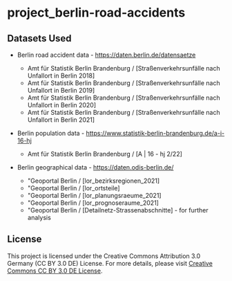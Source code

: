 # project_berlin-road-accidents



## Datasets Used

- Berlin road accident data - https://daten.berlin.de/datensaetze
    - Amt für Statistik Berlin Brandenburg / [Straßenverkehrsunfälle nach Unfallort in Berlin 2018]
    - Amt für Statistik Berlin Brandenburg / [Straßenverkehrsunfälle nach Unfallort in Berlin 2019]
    - Amt für Statistik Berlin Brandenburg / [Straßenverkehrsunfälle nach Unfallort in Berlin 2020]
    - Amt für Statistik Berlin Brandenburg / [Straßenverkehrsunfälle nach Unfallort in Berlin 2021]

- Berlin population data - https://www.statistik-berlin-brandenburg.de/a-i-16-hj
    - Amt für Statistik Berlin Brandenburg / [A | 16 - hj 2/22]

- Berlin geographical data - https://daten.odis-berlin.de/ 
    - "Geoportal Berlin / [lor_bezirksregionen_2021]
    - "Geoportal Berlin / [lor_ortsteile]
    - "Geoportal Berlin / [lor_planungsraeume_2021]
    - "Geoportal Berlin / [lor_prognoseraume_2021]
    - "Geoportal Berlin / [Detailnetz-Strassenabschnitte] - for further analysis


## License
This project is licensed under the Creative Commons Attribution 3.0 Germany (CC BY 3.0 DE) License. For more details, please visit [Creative Commons CC BY 3.0 DE License](https://creativecommons.org/licenses/by/3.0/de/).
